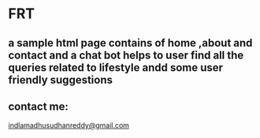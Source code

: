 # FRT

## a sample html page contains of home ,about and contact  and a chat bot helps to user find all the queries related to lifestyle andd some user friendly suggestions

## contact me:
indlamadhusudhanreddy@gmail.com 
